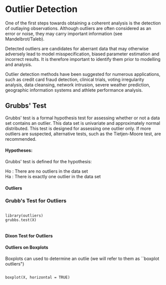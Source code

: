 
<h1>Outlier Detection</h1>
One of the first steps towards obtaining a coherent analysis is the detection of outlaying observations. Although outliers are often considered as an error or noise, they may carry important information (see Mandelbrot/Taleb).

Detected outliers are candidates for aberrant data that may otherwise adversely lead to model misspecification, biased parameter estimation and incorrect results. It is therefore important to identify them prior to modelling and analysis.

Outlier detection methods have been suggested for numerous applications, such as credit card fraud detection, clinical trials, voting irregularity analysis, data cleansing, network intrusion, severe weather prediction, geographic information systems and athlete performance analysis.



<h2>Grubbs' Test</h2>
Grubbs' test is a formal hypothesis test for assessing whether or not a  data set contains an outlier.
This data set is univariate and approximately normal distributed. This test is designed for assessing one outlier only.  If more outliers are suspected, alternative tests, such as the Tietjen-Moore test, are recommended.

<h4>Hypotheses:</h4> Grubbs' test is defined for the hypothesis: 


Ho :  There are no outliers in the data set  
Ha :  There is exactly one outlier in the data set  

#### Outliers
<h3>Grubb's Test for Outliers</h3>
<pre><code>
library(outliers)
grubbs.test(X)
</code>
</pre>


#### Dixon Test for Outliers

<p>
</p><h4>Outliers on Boxplots</h4>
Boxplots can used to determine an outlie (we will refer to them as ``boxplot outliers")

<pre><code>
boxplot(X, horizontal = TRUE)
</code>
</pre>


```R

```
